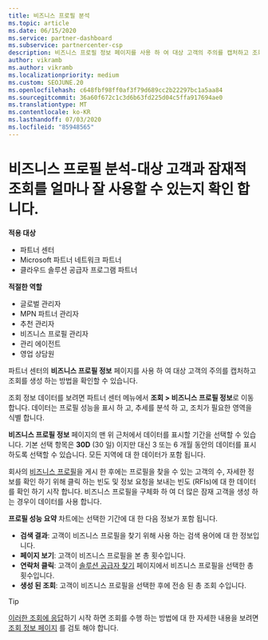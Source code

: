 ```yaml
---
title: 비즈니스 프로필 분석
ms.topic: article
ms.date: 06/15/2020
ms.service: partner-dashboard
ms.subservice: partnercenter-csp
description: 비즈니스 프로필 정보 페이지를 사용 하 여 대상 고객의 주의를 캡처하고 조회를 생성 하는 방법을 확인 하는 방법을 알아봅니다.
author: vikramb
ms.author: vikramb
ms.localizationpriority: medium
ms.custom: SEOJUNE.20
ms.openlocfilehash: c648fbf98ff0af3f79d689cc2b22297bc1a5aa84
ms.sourcegitcommit: 36a60f672c1c3d6b63fd225d04c5ffa917694ae0
ms.translationtype: MT
ms.contentlocale: ko-KR
ms.lasthandoff: 07/03/2020
ms.locfileid: "85948565"
---
```

# <a name="analyze-your-business-profile---see-how-well-you-attract-target-customers-and-potential-referrals"></a>비즈니스 프로필 분석-대상 고객과 잠재적 조회를 얼마나 잘 사용할 수 있는지 확인 합니다.
<!-- 
https://go.microsoft.com/fwlink/?linkid=849120
-->

**적용 대상**

- 파트너 센터
- Microsoft 파트너 네트워크 파트너
- 클라우드 솔루션 공급자 프로그램 파트너

**적절한 역할**

- 글로벌 관리자
- MPN 파트너 관리자
- 추천 관리자
- 비즈니스 프로필 관리자
- 관리 에이전트
- 영업 상담원

파트너 센터의 **비즈니스 프로필 정보** 페이지를 사용 하 여 대상 고객의 주의를 캡처하고 조회를 생성 하는 방법을 확인할 수 있습니다.

조회 정보 데이터를 보려면 파트너 센터 메뉴에서 **조회 > 비즈니스 프로필 정보**로 이동 합니다. 데이터는 프로필 성능을 표시 하 고, 추세를 분석 하 고, 조치가 필요한 영역을 식별 합니다.

**비즈니스 프로필 정보** 페이지의 맨 위 근처에서 데이터를 표시할 기간을 선택할 수 있습니다. 기본 선택 항목은 **30D** (30 일) 이지만 대신 3 또는 6 개월 동안의 데이터를 표시 하도록 선택할 수 있습니다. 모든 지역에 대 한 데이터가 포함 됩니다.

회사의 [비즈니스 프로필](create-a-marketing-profile.md)을 게시 한 후에는 프로필을 찾을 수 있는 고객의 수, 자세한 정보를 확인 하기 위해 클릭 하는 빈도 및 정보 요청을 보내는 빈도 (RFIs)에 대 한 데이터를 확인 하기 시작 합니다. 비즈니스 프로필을 구체화 하 여 더 많은 잠재 고객을 생성 하는 경우이 데이터를 사용 합니다.

**프로필 성능 요약** 차트에는 선택한 기간에 대 한 다음 정보가 포함 됩니다.

- **검색 결과**: 고객이 비즈니스 프로필을 찾기 위해 사용 하는 검색 용어에 대 한 정보입니다.
- **페이지 보기**: 고객이 비즈니스 프로필을 본 총 횟수입니다.
- **연락처 클릭**: 고객이 [솔루션 공급자 찾기](https://www.microsoft.com/solution-providers/home) 페이지에서 비즈니스 프로필을 선택한 총 횟수입니다.
- **생성 된 조회**: 고객이 비즈니스 프로필을 선택한 후에 전송 된 총 조회 수입니다.

> [!TIP]
> [이러한 조회에 응답](responding-to-referrals.md)하기 시작 하면 조회를 수행 하는 방법에 대 한 자세한 내용을 보려면 [조회 정보 페이지](referral-insights.md) 를 검토 해야 합니다.
